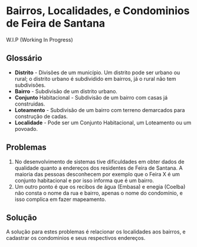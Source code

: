 # Bairros, Localidades, e Condominios de Feira de Santana
W.I.P (Working In Progress)

## Glossário
* **Distrito** - Divisões de um município. Um distrito pode ser urbano ou rural; o distrito urbano é subdividido em bairros, já o rural não tem subdivisões.
* **Bairro** - Subdivisão de um distrito urbano.
* **Conjunto** Habitacional - Subdivisão de um bairro com casas já construidas.
* **Loteamento** - Subdivisão de um bairro com terreno demarcados para construção de cadas.
* **Localidade** - Pode ser um Conjunto Habitacional, um Loteamento ou um povoado.

## Problemas
1. No desenvolvimento de sistemas tive dificuldades em obter dados de qualidade quanto a endereços dos residentes de Feira de Santana. A maioria das pessoas desconhecem por exemplo que o Feira X é um conjunto habitacional e por isso informa que é um bairro.
2. Um outro ponto é que os recibos de água (Embasa) e enegia (Coelba) não consta o nome da rua e bairro, apenas o nome do condomínio, e isso complica em fazer mapeamento.

## Solução
A solução para estes problemas é relacionar os localidades aos bairros, e cadastrar os condominios e seus respectivos endereços.
